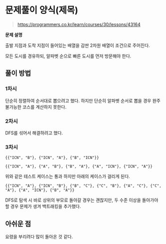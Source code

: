 # 문제풀이 양식(제목)

> https://programmers.co.kr/learn/courses/30/lessons/43164

**문제 설명**

출발 지점과 도착 지점이 들어있는 배열을 감싼 2차원 배열이 조건으로 주어진다.

모든 도시를 경유하되, 알파벳 순으로 빠른 도시를 먼저 방문해야 한다.

## 풀이 방법
### 1차시
단순히 정렬하여 순서대로 뽑으려고 했다. 하지만 단순히 알파벳 순서로 뽑을 경우 완주 불가능한 코스를 계산하지 못한다.

### 2차시
DFS를 섞어서 해결하려고 했다.

### 3차시 
```text
{{"ICN", "B"}, {"ICN", "A"}, {"B", "ICN"}}
```
```text
{{"ICN", "A"}, {"A", "B"}, {"B", "A"}, {"A", "ICN"}, {"ICN", "A"}}
```
위와 같은 테스트 케이스는 통과 하지만 아래의 케이스가 걸리게 된다.
```text
{{"ICN", "A"}, {"ICN", "B"}, {"B", "C"}, {"C", "B"}, {"A", "C"}, {"C", "A"}, {"A", "ICN"}, {"B", "A"}}
```

DFS로 탐색 시 바로 상위의 부모로 돌아갈 경우는 괜찮지만, 두 수준 이상을 돌아가야 할 경우 문제가 생겨 백트래킹을 추가했다.

## 아쉬운 점
요령을 부리려다 많이 돌아온 것 같다. 
